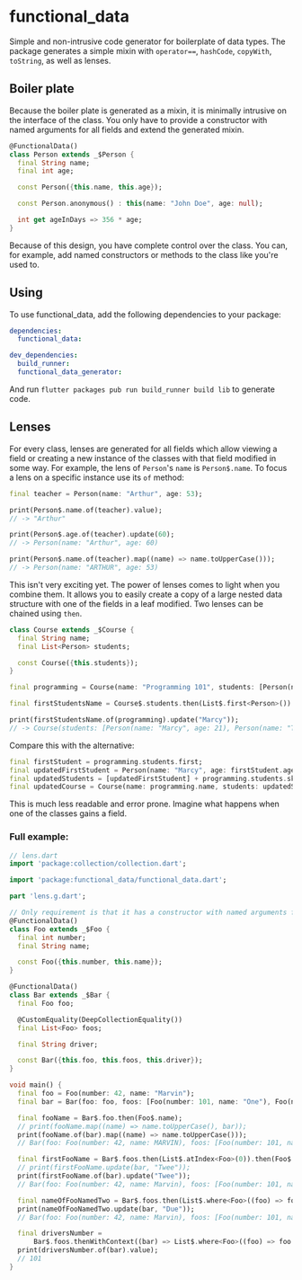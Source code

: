 # functional_data

Simple and non-intrusive code generator for boilerplate of data types. The package generates a simple mixin with
`operator==`, `hashCode`, `copyWith`, `toString`, as well as lenses.

## Boiler plate

Because the boiler plate is generated as a mixin, it is minimally intrusive on the interface of the class. You
only have to provide a constructor with named arguments for all fields and extend the generated mixin.

```dart
@FunctionalData()
class Person extends _$Person {
  final String name;
  final int age;

  const Person({this.name, this.age});

  const Person.anonymous() : this(name: "John Doe", age: null);

  int get ageInDays => 356 * age;
}
```

Because of this design, you have complete control over the class. You can, for example, add named constructors
or methods to the class like you're used to.

## Using

To use functional_data, add the following dependencies to your package:

```yaml
dependencies:
  functional_data:

dev_dependencies:
  build_runner:
  functional_data_generator:
```

And run `flutter packages pub run build_runner build lib` to generate code.

## Lenses

For every class, lenses are generated for all fields which allow viewing a field or creating a new
instance of the classes with that field modified in some way. For example, the lens of `Person`'s `name` is
`Person$.name`. To focus a lens on a specific instance use its `of` method:

```dart
final teacher = Person(name: "Arthur", age: 53);

print(Person$.name.of(teacher).value);
// -> "Arthur"

print(Person$.age.of(teacher).update(60);
// -> Person(name: "Arthur", age: 60)

print(Person$.name.of(teacher).map((name) => name.toUpperCase()));
// -> Person(name: "ARTHUR", age: 53)
```

This isn't very exciting yet. The power of lenses comes to light when you combine them. It allows you to easily
create a copy of a large nested data structure with one of the fields in a leaf modified. Two lenses can be chained
using `then`.

```dart
class Course extends _$Course {
  final String name;
  final List<Person> students;

  const Course({this.students});
}

final programming = Course(name: "Programming 101", students: [Person(name: "Jane", age: 21), Person(name: "Tom", age: 20)]);

final firstStudentsName = Course$.students.then(List$.first<Person>()).then(Person$.name);

print(firstStudentsName.of(programming).update("Marcy"));
// -> Course(students: [Person(name: "Marcy", age: 21), Person(name: "Tom", age: 20)]
```

Compare this with the alternative:

```dart
final firstStudent = programming.students.first;
final updatedFirstStudent = Person(name: "Marcy", age: firstStudent.age);
final updatedStudents = [updatedFirstStudent] + programming.students.skip(1);
final updatedCourse = Course(name: programming.name, students: updatedStudents);
```

This is much less readable and error prone. Imagine what happens when one of the classes gains a field.

### Full example:

```dart
// lens.dart
import 'package:collection/collection.dart';

import 'package:functional_data/functional_data.dart';

part 'lens.g.dart';

// Only requirement is that it has a constructor with named arguments for all fields
@FunctionalData()
class Foo extends _$Foo {
  final int number;
  final String name;

  const Foo({this.number, this.name});
}

@FunctionalData()
class Bar extends _$Bar {
  final Foo foo;

  @CustomEquality(DeepCollectionEquality())
  final List<Foo> foos;

  final String driver;

  const Bar({this.foo, this.foos, this.driver});
}

void main() {
  final foo = Foo(number: 42, name: "Marvin");
  final bar = Bar(foo: foo, foos: [Foo(number: 101, name: "One"), Foo(number: 102, name: "Two")], driver: "One");

  final fooName = Bar$.foo.then(Foo$.name);
  // print(fooName.map((name) => name.toUpperCase(), bar));
  print(fooName.of(bar).map((name) => name.toUpperCase()));
  // Bar(foo: Foo(number: 42, name: MARVIN), foos: [Foo(number: 101, name: One), Foo(number: 102, name: Two)], driver: One)

  final firstFooName = Bar$.foos.then(List$.atIndex<Foo>(0)).then(Foo$.name);
  // print(firstFooName.update(bar, "Twee"));
  print(firstFooName.of(bar).update("Twee"));
  // Bar(foo: Foo(number: 42, name: Marvin), foos: [Foo(number: 101, name: Twee), Foo(number: 102, name: Two)], driver: One)

  final nameOfFooNamedTwo = Bar$.foos.then(List$.where<Foo>((foo) => foo.name == "Two")).then(Foo$.name);
  print(nameOfFooNamedTwo.update(bar, "Due"));
  // Bar(foo: Foo(number: 42, name: Marvin), foos: [Foo(number: 101, name: One), Foo(number: 102, name: Due)], driver: One)

  final driversNumber =
      Bar$.foos.thenWithContext((bar) => List$.where<Foo>((foo) => foo.name == bar.driver).then(Foo$.number));
  print(driversNumber.of(bar).value);
  // 101
}
```
